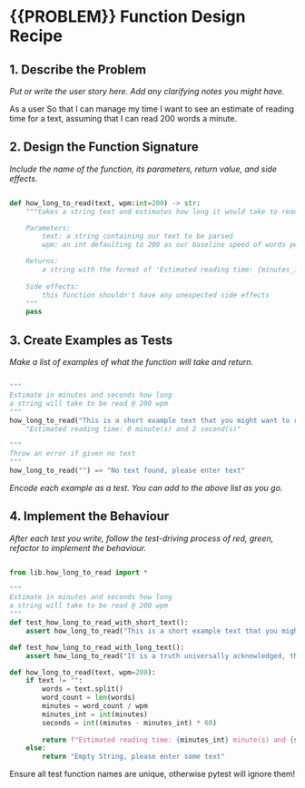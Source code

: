 # {{PROBLEM}} Function Design Recipe

## 1. Describe the Problem

_Put or write the user story here. Add any clarifying notes you might have._

As a user
So that I can manage my time
I want to see an estimate of reading time for a text, assuming that I can read 200 words a minute.

## 2. Design the Function Signature

_Include the name of the function, its parameters, return value, and side effects._

```python

def how_long_to_read(text, wpm:int=200) -> str:
    """takes a string text and estimates how long it would take to read at a pace of 200 words a minute (60 seconds)

    Parameters: 
        text: a string containing our text to be parsed
        wpm: an int defaulting to 200 as our baseline speed of words per minute

    Returns:
        a string with the format of 'Estimated reading time: {minutes_int} minute(s) and {seconds} second(s)'
    
    Side effects:
        this function shouldn't have any unexpected side effects
    """
    pass
```

## 3. Create Examples as Tests

_Make a list of examples of what the function will take and return._

```python

"""
Estimate in minutes and seconds how long 
a string will take to be read @ 200 wpm
"""
how_long_to_read("This is a short example text that you might want to read quickly.") => 
    "Estimated reading time: 0 minute(s) and 2 second(s)"

"""
Throw an error if given no text
"""
how_long_to_read("") => "No text found, please enter text"
```

_Encode each example as a test. You can add to the above list as you go._

## 4. Implement the Behaviour

_After each test you write, follow the test-driving process of red, green, refactor to implement the behaviour._

```python

from lib.how_long_to_read import *

"""
Estimate in minutes and seconds how long 
a string will take to be read @ 200 wpm
"""
def test_how_long_to_read_with_short_text():
    assert how_long_to_read("This is a short example text that you might want to read quickly.") == "Estimated reading time: 0 minute(s) and 2 second(s)"

def test_how_long_to_read_with_long_text():
    assert how_long_to_read("It is a truth universally acknowledged, that a single man in possession of a good fortune, must be in want of a wife. However little known the feelings or views of such a man may be on his first entering a neighbourhood, this truth is so well fixed in the minds of the surrounding families, that he is considered the rightful property of some one or other of their daughters.") == "Estimated reading time: 0 minute(s) and 18 second(s)"
```

```python
def how_long_to_read(text, wpm=200):
    if text != "":
        words = text.split()
        word_count = len(words)
        minutes = word_count / wpm
        minutes_int = int(minutes)
        seconds = int((minutes - minutes_int) * 60)
        
        return f"Estimated reading time: {minutes_int} minute(s) and {seconds} second(s)"
    else:
        return "Empty String, please enter some text"
```
Ensure all test function names are unique, otherwise pytest will ignore them!
